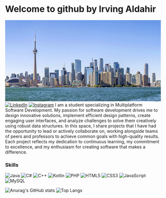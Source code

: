   # Welcome to github by Irving Aldahir 
![Banner de Irving](src/CC_2022-06-18_193-Pano_(cropped)_01.jpg)
[![LinkedIn](https://img.shields.io/badge/linkedin-%230077B5.svg?style=for-the-badge&logo=linkedin&logoColor=white)](https://www.linkedin.com/in/irvingaldahirangelesromero/)
[![Instagram](https://img.shields.io/badge/Instagram-%23E4405F.svg?style=for-the-badge&logo=Instagram&logoColor=white)](https://www.instagram.com/aldahir_rom/)
I am a student specializing in Multiplatform Software Development. My passion for software development drives me to design innovative solutions, implement efficient design patterns, create engaging user interfaces, and analyze challenges to solve them creatively using robust data structures. In this space, I share projects that I have had the opportunity to lead or actively collaborate on, working alongside teams of peers and professors to achieve common goals with high-quality results. Each project reflects my dedication to continuous learning, my commitment to excellence, and my enthusiasm for creating software that makes a difference.
### Skills
![Java](https://img.shields.io/badge/java-%23ED8B00.svg?style=for-the-badge&logo=openjdk&logoColor=white)
![C#](https://img.shields.io/badge/c%23-%23239120.svg?style=for-the-badge&logo=csharp&logoColor=white)
![C++](https://img.shields.io/badge/c++-%2300599C.svg?style=for-the-badge&logo=c%2B%2B&logoColor=white)
![Kotlin](https://img.shields.io/badge/kotlin-%237F52FF.svg?style=for-the-badge&logo=kotlin&logoColor=white)
![PHP](https://img.shields.io/badge/php-%23777BB4.svg?style=for-the-badge&logo=php&logoColor=white)
![HTML5](https://img.shields.io/badge/html5-%23E34F26.svg?style=for-the-badge&logo=html5&logoColor=white)
![CSS3](https://img.shields.io/badge/css3-%231572B6.svg?style=for-the-badge&logo=css3&logoColor=white)
![JavaScript](https://img.shields.io/badge/javascript-%23323330.svg?style=for-the-badge&logo=javascript&logoColor=%23F7DF1E)
![MySQL](https://img.shields.io/badge/mysql-4479A1.svg?style=for-the-badge&logo=mysql&logoColor=white)

![Anurag's GitHub stats](https://github-readme-stats.vercel.app/api?username=irvingaldahirangelesromero&show_icons=true&theme=transparent)
![Top Langs](https://github-readme-stats.vercel.app/api/top-langs/?username=irvingaldahirangelesromero&layout=compact)

